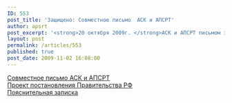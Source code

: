 ```yaml
---
ID: 553
post_title: 'Защищено: Совместное письмо  АСК и АПСРТ'
author: apsrt
post_excerpt: '<strong>20 октября 2009г. </strong>АСК и АПСРТ письмом за №АСК - 4-2/407 направлены в Минтранс России проект постановления  Правительства РФ &quot;О внесении изменений в постановление Правительства РФ от 13.08.2006г. №490&quot; во вопросам лицензирования и пояснительная записка к нему, подготовленные в  инициативном порядке ассоциациями'
layout: post
permalink: /articles/553
published: true
post_date: 2009-11-02 16:08:00
---
```

<a href="http://www.apsrt.ru/docs/ask.doc"> Совместное письмо АСК и АПСРТ <span style="text-decoration:underline;"></span></a> <br />
<a href="http://www.apsrt.ru/docs/proekt.doc"> Проект постановления Правительства РФ<span style="text-decoration:underline;"></span></a> <br />
<a href="http://www.apsrt.ru/docs/poyas_zap.doc"> Пояснительная записка <span style="text-decoration:underline;"></span></a>